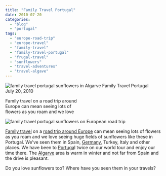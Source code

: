 ```yaml
---
title: "Family Travel Portugal"
date: 2010-07-20
categories: 
  - "blog"
  - "portugal"
tags: 
  - "europe-road-trip"
  - "europe-travel"
  - "family-travel"
  - "family-travel-portugal"
  - "frugal-travel"
  - "sunflowers"
  - "travel-adventures"
  - "travel-algave"
---
```


 ![family travel portugal sunflowers in Algarve](https://pub-ac94b3f306b24c0dba4238943c97f2e1.r2.dev/6a00e5502a95078833013484b911a9970c.jpg) Family Travel Portugal  
July 20, 2010

Family travel on a road trip around  
Europe can mean seeing lots of  
flowers as you roam and we love

<!--more-->

![family travel portugal sunflowers on European road trip](https://pub-ac94b3f306b24c0dba4238943c97f2e1.r2.dev/6a00e5502a95078833013484b8f5b2970c.jpg)  

[Family travel](http://soultravelers3new.local/2009/04/how-to-travel-the-world-as-a-digital-nomad-family.html) on a [road trip around Europe](http://soultravelers3new.local/2009/06/-6-month-european-family-road-trip-09.html) can mean seeing lots of flowers as you roam and we love seeing huge fields of sunflowers like these in Portugal. We've seen them in Spain, [Germany](http://soultravelers3new.local/2009/05/family-travel-photo-germany-romantic-road.html), Turkey, Italy and other places. We have been to [Portuga](http://soultravelers3new.local/2008/07/luscious-lisbon.html?cid=123313332)l twice on our world tour and enjoy our time there. The [Algarve](http://soultravelers3new.local/2008/06/arriving-in-alg.html?cid=119736148) area is warm in winter and not far from Spain and the drive is pleasant. 

Do you love sunflowers too? Where have you seen them in your travels?
